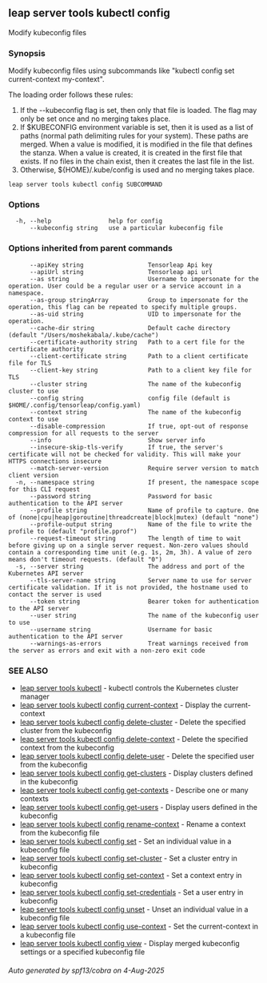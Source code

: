 ## leap server tools kubectl config

Modify kubeconfig files

### Synopsis

Modify kubeconfig files using subcommands like "kubectl config set current-context my-context".

 The loading order follows these rules:

  1.  If the --kubeconfig flag is set, then only that file is loaded. The flag may only be set once and no merging takes place.
  2.  If $KUBECONFIG environment variable is set, then it is used as a list of paths (normal path delimiting rules for your system). These paths are merged. When a value is modified, it is modified in the file that defines the stanza. When a value is created, it is created in the first file that exists. If no files in the chain exist, then it creates the last file in the list.
  3.  Otherwise, ${HOME}/.kube/config is used and no merging takes place.

```
leap server tools kubectl config SUBCOMMAND
```

### Options

```
  -h, --help                help for config
      --kubeconfig string   use a particular kubeconfig file
```

### Options inherited from parent commands

```
      --apiKey string                  Tensorleap Api key
      --apiUrl string                  Tensorleap api url
      --as string                      Username to impersonate for the operation. User could be a regular user or a service account in a namespace.
      --as-group stringArray           Group to impersonate for the operation, this flag can be repeated to specify multiple groups.
      --as-uid string                  UID to impersonate for the operation.
      --cache-dir string               Default cache directory (default "/Users/moshekabala/.kube/cache")
      --certificate-authority string   Path to a cert file for the certificate authority
      --client-certificate string      Path to a client certificate file for TLS
      --client-key string              Path to a client key file for TLS
      --cluster string                 The name of the kubeconfig cluster to use
      --config string                  config file (default is $HOME/.config/tensorleap/config.yaml)
      --context string                 The name of the kubeconfig context to use
      --disable-compression            If true, opt-out of response compression for all requests to the server
      --info                           Show server info
      --insecure-skip-tls-verify       If true, the server's certificate will not be checked for validity. This will make your HTTPS connections insecure
      --match-server-version           Require server version to match client version
  -n, --namespace string               If present, the namespace scope for this CLI request
      --password string                Password for basic authentication to the API server
      --profile string                 Name of profile to capture. One of (none|cpu|heap|goroutine|threadcreate|block|mutex) (default "none")
      --profile-output string          Name of the file to write the profile to (default "profile.pprof")
      --request-timeout string         The length of time to wait before giving up on a single server request. Non-zero values should contain a corresponding time unit (e.g. 1s, 2m, 3h). A value of zero means don't timeout requests. (default "0")
  -s, --server string                  The address and port of the Kubernetes API server
      --tls-server-name string         Server name to use for server certificate validation. If it is not provided, the hostname used to contact the server is used
      --token string                   Bearer token for authentication to the API server
      --user string                    The name of the kubeconfig user to use
      --username string                Username for basic authentication to the API server
      --warnings-as-errors             Treat warnings received from the server as errors and exit with a non-zero exit code
```

### SEE ALSO

* [leap server tools kubectl](leap_server_tools_kubectl.md)	 - kubectl controls the Kubernetes cluster manager
* [leap server tools kubectl config current-context](leap_server_tools_kubectl_config_current-context.md)	 - Display the current-context
* [leap server tools kubectl config delete-cluster](leap_server_tools_kubectl_config_delete-cluster.md)	 - Delete the specified cluster from the kubeconfig
* [leap server tools kubectl config delete-context](leap_server_tools_kubectl_config_delete-context.md)	 - Delete the specified context from the kubeconfig
* [leap server tools kubectl config delete-user](leap_server_tools_kubectl_config_delete-user.md)	 - Delete the specified user from the kubeconfig
* [leap server tools kubectl config get-clusters](leap_server_tools_kubectl_config_get-clusters.md)	 - Display clusters defined in the kubeconfig
* [leap server tools kubectl config get-contexts](leap_server_tools_kubectl_config_get-contexts.md)	 - Describe one or many contexts
* [leap server tools kubectl config get-users](leap_server_tools_kubectl_config_get-users.md)	 - Display users defined in the kubeconfig
* [leap server tools kubectl config rename-context](leap_server_tools_kubectl_config_rename-context.md)	 - Rename a context from the kubeconfig file
* [leap server tools kubectl config set](leap_server_tools_kubectl_config_set.md)	 - Set an individual value in a kubeconfig file
* [leap server tools kubectl config set-cluster](leap_server_tools_kubectl_config_set-cluster.md)	 - Set a cluster entry in kubeconfig
* [leap server tools kubectl config set-context](leap_server_tools_kubectl_config_set-context.md)	 - Set a context entry in kubeconfig
* [leap server tools kubectl config set-credentials](leap_server_tools_kubectl_config_set-credentials.md)	 - Set a user entry in kubeconfig
* [leap server tools kubectl config unset](leap_server_tools_kubectl_config_unset.md)	 - Unset an individual value in a kubeconfig file
* [leap server tools kubectl config use-context](leap_server_tools_kubectl_config_use-context.md)	 - Set the current-context in a kubeconfig file
* [leap server tools kubectl config view](leap_server_tools_kubectl_config_view.md)	 - Display merged kubeconfig settings or a specified kubeconfig file

###### Auto generated by spf13/cobra on 4-Aug-2025
